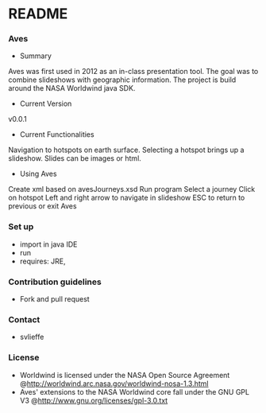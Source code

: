 # README #

### Aves ###

* Summary

Aves was first used in 2012 as an in-class presentation tool. The goal was to combine slideshows with geographic information. The project is build around the NASA Worldwind java SDK.

* Current Version

v0.0.1

* Current Functionalities

Navigation to hotspots on earth surface. Selecting a hotspot brings up a slideshow. Slides can be images or html.

* Using Aves

Create xml based on avesJourneys.xsd
Run program
Select a journey
Click on hotspot
Left and right arrow to navigate in slideshow
ESC to return to previous or exit Aves

### Set up ###

* import in java IDE
* run
* requires: JRE, 

### Contribution guidelines ###

* Fork and pull request

### Contact ###

* svlieffe

### License ###

* Worldwind is licensed under the NASA Open Source Agreement @http://worldwind.arc.nasa.gov/worldwind-nosa-1.3.html
* Aves' extensions to the NASA Worldwind core fall under the GNU GPL V3 @http://www.gnu.org/licenses/gpl-3.0.txt
